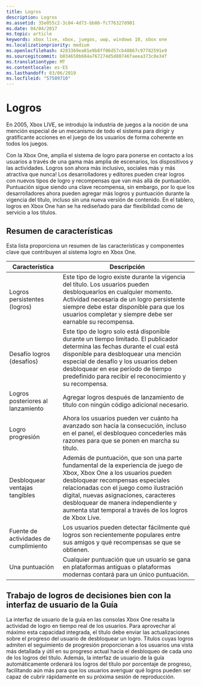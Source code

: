```yaml
---
title: Logros
description: Logros
ms.assetid: 35e055c2-3c84-4d73-bb86-fc776327d901
ms.date: 04/04/2017
ms.topic: article
keywords: xbox live, xbox, juegos, uwp, windows 10, xbox one
ms.localizationpriority: medium
ms.openlocfilehash: 4283369ea01e9b8ff06d57cb48867c97782591e9
ms.sourcegitcommit: b034650b684a767274d5d88746faeea373c8e34f
ms.translationtype: MT
ms.contentlocale: es-ES
ms.lasthandoff: 03/06/2019
ms.locfileid: "57589710"
---
```

# <a name="achievements"></a>Logros

En 2005, Xbox LIVE, se introdujo la industria de juegos a la noción de una mención especial de un mecanismo de todo el sistema para dirigir y gratificante acciones en el juego de los usuarios de forma coherente en todos los juegos.

Con la Xbox One, amplía el sistema de logro para ponerse en contacto a los usuarios a través de una gama más amplia de escenarios, los dispositivos y las actividades. Logros son ahora más inclusivo, sociales más y más atractiva que nunca! Los desarrolladores y editores pueden crear logros con nuevos tipos de logro y recompensas que van más allá de puntuación. Puntuación sigue siendo una clave recompensa, sin embargo, por lo que los desarrolladores ahora pueden agregar más logros y puntuación durante la vigencia del título, incluso sin una nueva versión de contenido. En el tablero, logros en Xbox One han se ha rediseñado para dar flexibilidad como de servicio a los títulos.

## <a name="feature-summary"></a>Resumen de características ##
Esta lista proporciona un resumen de las características y componentes clave que contribuyen al sistema logro en Xbox One.

Característica | Descripción
--- | ---
Logros persistentes (logros) | Este tipo de logro existe durante la vigencia del título. Los usuarios pueden desbloquearlos en cualquier momento. Actividad necesaria de un logro persistente siempre debe estar disponible para que los usuarios completar y siempre debe ser earnable su recompensa.
Desafío logros (desafíos) | Este tipo de logro solo está disponible durante un tiempo limitado. El publicador determina las fechas durante el cual está disponible para desbloquear una mención especial de desafío y los usuarios deben desbloquear en ese período de tiempo predefinido para recibir el reconocimiento y su recompensa.
Logros posteriores al lanzamiento | Agregar logros después de lanzamiento de título con ningún código adicional necesario.
Logro progresión | Ahora los usuarios pueden ver cuánto ha avanzado son hacia la consecución, incluso en el panel, el desbloqueo concederles más razones para que se ponen en marcha su título.
Desbloquear ventajas tangibles | Además de puntuación, que son una parte fundamental de la experiencia de juego de Xbox, Xbox One a los usuarios pueden desbloquear recompensas especiales relacionadas con el juego como ilustración digital, nuevas asignaciones, caracteres desbloquear de manera independiente y aumenta stat temporal a través de los logros de Xbox Live.
Fuente de actividades de cumplimiento | Los usuarios pueden detectar fácilmente qué logros son recientemente populares entre sus amigos y qué recompensas se que se obtienen.
Una puntuación | Cualquier puntuación que un usuario se gana en plataformas antiguas o plataformas modernas contará para un único puntuación.

## <a name="making-achievements-work-well-with-the-guide-ui"></a>Trabajo de logros de decisiones bien con la interfaz de usuario de la Guía ##
La interfaz de usuario de la guía en las consolas Xbox One resalta la actividad de logro en tiempo real de los usuarios. Para aprovechar al máximo esta capacidad integrada, el título debe enviar las actualizaciones sobre el progreso del usuario de desbloquear un logro. Títulos cuyas logros admiten el seguimiento de progresión proporcionan a los usuarios una vista más detallada y útil en su progreso actual hacia el desbloqueo de cada uno de los logros del título. Además, la interfaz de usuario de la guía automáticamente ordenará los logros del título por porcentaje de progreso, facilitando aún más para que los usuarios averiguar qué logros pueden ser capaz de cubrir rápidamente en su próxima sesión de reproducción.
